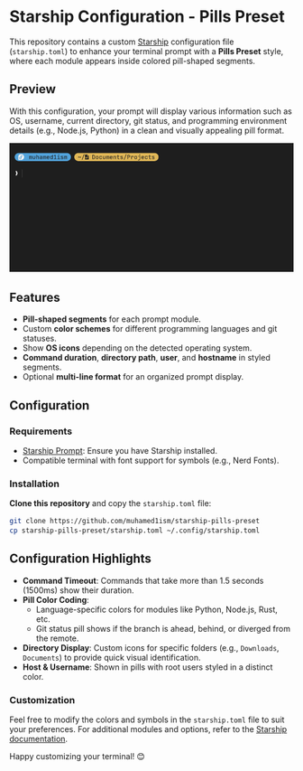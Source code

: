 # Starship Configuration - Pills Preset

This repository contains a custom [Starship](https://starship.rs/) configuration file (`starship.toml`) to enhance your terminal prompt with a **Pills Preset** style, where each module appears inside colored pill-shaped segments.

## Preview

With this configuration, your prompt will display various information such as OS, username, current directory, git status, and programming environment details (e.g., Node.js, Python) in a clean and visually appealing pill format.

![starship pills preview](./assets/starship-pills-preset-1.png)

## Features

- **Pill-shaped segments** for each prompt module.
- Custom **color schemes** for different programming languages and git statuses.
- Show **OS icons** depending on the detected operating system.
- **Command duration**, **directory path**, **user**, and **hostname** in styled segments.
- Optional **multi-line format** for an organized prompt display.

## Configuration

### Requirements

- [Starship Prompt](https://starship.rs/): Ensure you have Starship installed.
- Compatible terminal with font support for symbols (e.g., Nerd Fonts).

### Installation

  **Clone this repository** and copy the `starship.toml` file:
   ```bash
   git clone https://github.com/muhamed1ism/starship-pills-preset
   cp starship-pills-preset/starship.toml ~/.config/starship.toml
   ```

## Configuration Highlights

- **Command Timeout**: Commands that take more than 1.5 seconds (1500ms) show their duration.
- **Pill Color Coding**:
  - Language-specific colors for modules like Python, Node.js, Rust, etc.
  - Git status pill shows if the branch is ahead, behind, or diverged from the remote.
- **Directory Display**: Custom icons for specific folders (e.g., `Downloads`, `Documents`) to provide quick visual identification.
- **Host & Username**: Shown in pills with root users styled in a distinct color.

### Customization

Feel free to modify the colors and symbols in the `starship.toml` file to suit your preferences. For additional modules and options, refer to the [Starship documentation](https://starship.rs/config/).

Happy customizing your terminal! 😊
